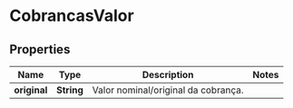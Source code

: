 
# CobrancasValor

## Properties
Name | Type | Description | Notes
------------ | ------------- | ------------- | -------------
**original** | **String** | Valor nominal/original da cobrança. | 



